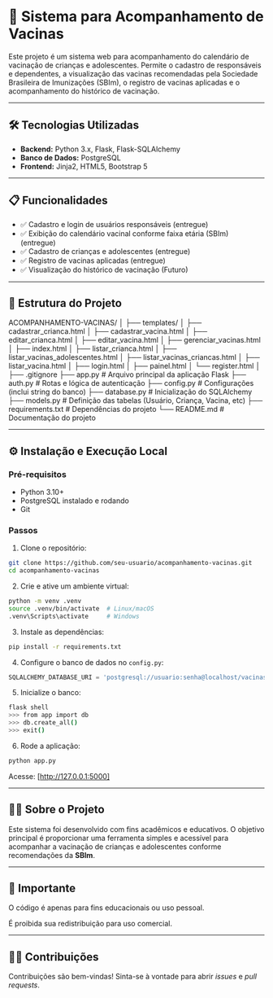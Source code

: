 # 💉 Sistema para Acompanhamento de Vacinas

Este projeto é um sistema web para acompanhamento do calendário de vacinação de crianças e adolescentes. Permite o cadastro de responsáveis e dependentes, a visualização das vacinas recomendadas pela Sociedade Brasileira de Imunizações (SBIm), o registro de vacinas aplicadas e o acompanhamento do histórico de vacinação.

---

## 🛠 Tecnologias Utilizadas

- **Backend:** Python 3.x, Flask, Flask-SQLAlchemy  
- **Banco de Dados:** PostgreSQL  
- **Frontend:** Jinja2, HTML5, Bootstrap 5  

---

## 📋 Funcionalidades

- ✅ Cadastro e login de usuários responsáveis (entregue)
- ✅ Exibição do calendário vacinal conforme faixa etária (SBIm) (entregue)
- ✅ Cadastro de crianças e adolescentes (entregue)
- ✅ Registro de vacinas aplicadas (entregue)
- ✅ Visualização do histórico de vacinação (Futuro)
---

## 🧱 Estrutura do Projeto

ACOMPANHAMENTO-VACINAS/
│
├── templates/
│ ├── cadastrar_crianca.html
│ ├── cadastrar_vacina.html
│ ├── editar_crianca.html
│ ├── editar_vacina.html
│ ├── gerenciar_vacinas.html
│ ├── index.html
│ ├── listar_crianca.html
│ ├── listar_vacinas_adolescentes.html
│ ├── listar_vacinas_criancas.html
│ ├── listar_vacina.html
│ ├── login.html
│ ├── painel.html
│ └── register.html
│
├── .gitignore
├── app.py # Arquivo principal da aplicação Flask
├── auth.py # Rotas e lógica de autenticação
├── config.py # Configurações (inclui string do banco)
├── database.py # Inicialização do SQLAlchemy
├── models.py # Definição das tabelas (Usuário, Criança, Vacina, etc)
├── requirements.txt # Dependências do projeto
└── README.md # Documentação do projeto

---

## ⚙️ Instalação e Execução Local

### Pré-requisitos

- Python 3.10+
- PostgreSQL instalado e rodando
- Git

### Passos

1. Clone o repositório:
```bash
git clone https://github.com/seu-usuario/acompanhamento-vacinas.git
cd acompanhamento-vacinas
```

2. Crie e ative um ambiente virtual:
```bash
python -m venv .venv
source .venv/bin/activate  # Linux/macOS
.venv\Scripts\activate     # Windows
```

3. Instale as dependências:
```bash
pip install -r requirements.txt
```

4. Configure o banco de dados no `config.py`:
```python
SQLALCHEMY_DATABASE_URI = 'postgresql://usuario:senha@localhost/vacinas_db'
```

5. Inicialize o banco:
```bash
flask shell
>>> from app import db
>>> db.create_all()
>>> exit()
```

6. Rode a aplicação:
```bash
python app.py
```

Acesse: [http://127.0.0.1:5000]

---

## 👩‍🔬 Sobre o Projeto

Este sistema foi desenvolvido com fins acadêmicos e educativos. O objetivo principal é proporcionar uma ferramenta simples e acessível para acompanhar a vacinação de crianças e adolescentes conforme recomendações da **SBIm**.

---

## 📌 Importante

O código é apenas para fins educacionais ou uso pessoal.

É proibida sua redistribuição para uso comercial.

---

## 🙋‍♀️ Contribuições

Contribuições são bem-vindas! Sinta-se à vontade para abrir _issues_ e _pull requests_.
